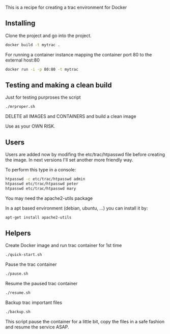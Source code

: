 This is a recipe for creating a trac environment for Docker

## Installing

Clone the project and go into the project.

```bash
docker build -t mytrac .
```

For running a container instance mapping the container port 80 to the external host:80

```bash
docker run -i -p 80:80 -t mytrac
```

## Testing and making a clean build

Just for testing purproses the script
```bash
./mrproper.sh
```
DELETE all IMAGES and CONTAINERS and build a clean image

Use as your OWN RISK.

## Users

Users are added now by modifing the etc/trac/htpasswd file before creating the image. In next versions I'll set another more friendly way.

To perform this type in a console:

```bash
htpasswd -c etc/trac/htpasswd admin
htpasswd etc/trac/htpasswd peter
htpasswd etc/trac/htpasswd mary
```

You may need the apache2-utils package

In a apt based environment (debian, ubuntu, ...) you can install it by:

```bash
apt-get install apache2-utils
```
## Helpers

Create Docker image and run trac container for 1st time
```bash
./quick-start.sh 
```
Pause the trac container
```bash
./pause.sh 
```

Resume the paused trac container
```bash
./resume.sh
```
Backup trac important files
```bash
./backup.sh
```
This script pause the container for a little bit, copy the files in a safe fashion and resume the service ASAP.
